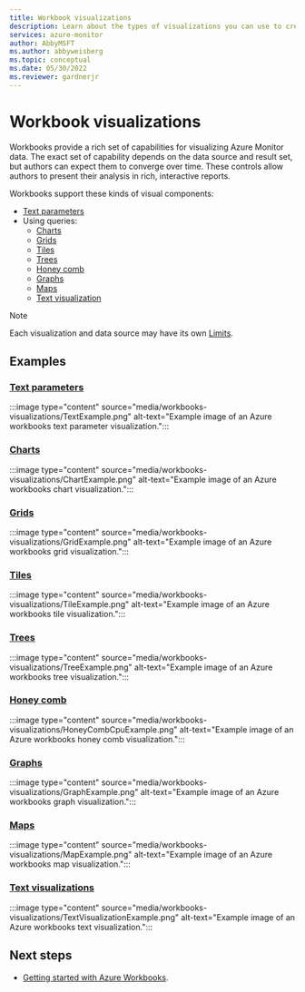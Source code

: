 ```yaml
---
title: Workbook visualizations
description: Learn about the types of visualizations you can use to create rich visual reports with Azure workbooks.
services: azure-monitor
author: AbbyMSFT
ms.author: abbyweisberg
ms.topic: conceptual
ms.date: 05/30/2022
ms.reviewer: gardnerjr
---
```



# Workbook visualizations

Workbooks provide a rich set of capabilities for visualizing Azure Monitor data. The exact set of capability depends on the data source and result set, but authors can expect them to converge over time. These controls allow authors to present their analysis in rich, interactive reports. 

Workbooks support these kinds of visual components:
* [Text parameters](#text-parameters)
* Using queries:
    * [Charts](#charts)
    * [Grids](#grids)
    * [Tiles](#tiles)
    * [Trees](#trees)
    * [Honey comb](#honey-comb)
    * [Graphs](#graphs)
    * [Maps](#maps)
    * [Text visualization](#text-visualizations)

> [!NOTE]
> Each visualization and data source may have its own [Limits](workbooks-limits.md).

## Examples

### [Text parameters](workbooks-text.md)

:::image type="content" source="media/workbooks-visualizations/TextExample.png" alt-text="Example image of an Azure workbooks text parameter visualization.":::

### [Charts](workbooks-chart-visualizations.md)

:::image type="content" source="media/workbooks-visualizations/ChartExample.png" alt-text="Example image of an Azure workbooks chart visualization.":::

### [Grids](workbooks-grid-visualizations.md)

:::image type="content" source="media/workbooks-visualizations/GridExample.png" alt-text="Example image of an Azure workbooks grid visualization.":::

### [Tiles](workbooks-tile-visualizations.md)

:::image type="content" source="media/workbooks-visualizations/TileExample.png" alt-text="Example image of an Azure workbooks tile visualization.":::

### [Trees](workbooks-tree-visualizations.md)

:::image type="content" source="media/workbooks-visualizations/TreeExample.png" alt-text="Example image of an Azure workbooks tree visualization.":::

### [Honey comb](workbooks-honey-comb.md)

:::image type="content" source="media/workbooks-visualizations/HoneyCombCpuExample.png" alt-text="Example image of an Azure workbooks honey comb visualization.":::

### [Graphs](workbooks-graph-visualizations.md)

:::image type="content" source="media/workbooks-visualizations/GraphExample.png" alt-text="Example image of an Azure workbooks graph visualization.":::

### [Maps](workbooks-map-visualizations.md)

:::image type="content" source="media/workbooks-visualizations/MapExample.png" alt-text="Example image of an Azure workbooks map visualization.":::

### [Text visualizations](workbooks-text-visualizations.md)

:::image type="content" source="media/workbooks-visualizations/TextVisualizationExample.png" alt-text="Example image of an Azure workbooks text visualization.":::
## Next steps

 - [Getting started with Azure Workbooks](workbooks-getting-started.md).